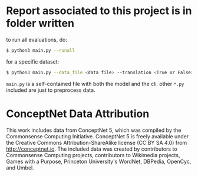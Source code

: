 # Report associated to this project is in folder written

to run all evaluations, do:

```sh
$ python3 main.py --runall
```

for a specific dataset:

```sh
$ python3 main.py --data_file <data file> --translation <True or False> --inverse <True or False>
```

`main.py` is a self-contained file with both the model
and the cli. other `*.py` included are just to preprocess data.

# ConceptNet Data Attribution

This work includes data from ConceptNet 5,
which was compiled by the Commonsense Computing Initiative.
ConceptNet 5 is freely available under the Creative Commons
Attribution-ShareAlike license (CC BY SA 4.0) from http://conceptnet.io.
The included data was created by contributors to Commonsense Computing
projects, contributors to Wikimedia projects, Games with a Purpose,
Princeton University's WordNet, DBPedia, OpenCyc, and Umbel.
